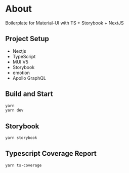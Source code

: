 
# About
Boilerplate for Material-UI with TS + Storybook + NextJS


## Project Setup

- Nextjs
- TypeScript
- MUI V5
- Storybook
- emotion
- Apollo GraphQL


## Build and Start

```bash
yarn
yarn dev
```

## Storybook

```bash
yarn storybook
```

## Typescript Coverage Report

```bash
yarn ts-coverage
```
